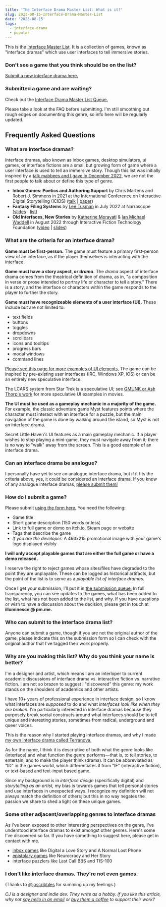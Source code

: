 ```yaml
---
title: 'The Interface Drama Master List: What is it?'
slug: 2023-08-15-Interface-Drama-Master-List
date: '2023-08-15'
tags:
  - interface-drama
  - popular
---
```


This is the [Interface Master List](https://illuminesce.net/interface-drama). It is a collection of games, known as "interface dramas" which use user interfaces to tell immersive stories.

### Don't see a game that you think should be on the list?

[Submit a new interface drama here.](https://forms.gle/NKXv94fuBjSoZ9pv6)

### Submitted a game and are waiting?

Check out the [Interface Drama Master List Queue.](https://trello.com/b/FsmPZht8/interface-drama-master-list-submission-queue)

Please take a look at the FAQ before submitting. I'm still smoothing out rough edges on documenting this genre, so info here will be regularly updated.

## Frequently Asked Questions

### What are interface dramas?

Interface dramas, also known as inbox games, desktop simulators, ui games, or interface fictions are a small but growing form of game where a user interface is used to tell an immersive story. Though this list was initially inspired by a [talk mabbees and I gave in December 2022](https://illuminesce.net/talks/202212-interface-drama), we are not the first people to talk about or define this type of genre.

-   **Inbox Games: Poetics and Authoring Support** by Chris Martens and Robert J. Simmons in 2021 at the International Conference on Interactive Digital Storytelling (ICIDS) ([talk](https://www.youtube.com/watch?v=X5Hx4HCh_D4) | [paper](https://drive.google.com/file/d/1NZq02JIumJ06tiPXbGJM7gjx8JPava42/view))
-   **Fantasy Filing Systems** by [Lee Tusman](https://leetusman.com/) in July 2022 at Narrascope ([slides](http://tinyurl.com/narrascope) | [list](https://leetusman.com/notes/txt/fantasy-filing-systems/))
-   **Old Interfaces, New Stories** by [Katherine Morayati](https://katherinestasaph.itch.io/) & [Ian Michael Waddell](https://imw.itch.io/) in August 2022 through Interactive Fiction Technology Foundation ([video](https://www.youtube.com/watch?v=u5mMOsQDjJc) | [slides](https://docs.google.com/presentation/d/1VFXjpeXMUPjm3QcL5CiGXEhgOuZE8NLntcl9r6YDipo/edit?usp=sharing))

### What are the criteria for an interface drama?

**Game must be first-person.** The game must feature a primary first-person view of an interface, as if the player themselves is interacting with the interface.

**Game must have a story aspect, or _drama_.** The _drama_ aspect of interface drama comes from the theatrical definition of drama, as in, "a composition in verse or prose intended to portray life or character to tell a story." There is a story, and the interface or characters within the game responds to the player to further the story.

**Game must have recognizeable elements of a user interface (UI).** These include but are not limited to:

* text fields
* buttons
* toggles
* dropdowns
* scrollbars
* icons and tooltips
* progress bars
* modal windows
* command lines

[Please see this page for more examples of UI elements.](https://www.usability.gov/how-to-and-tools/methods/user-interface-elements.html) The game can be inspired by pre-existing user interfaces (IRC, Windows XP, iOS) or can be an entirely new speculative interface.

The LCARS system from Star Trek is a speculative UI; see [GMUNK or Ash Thorp's work](https://www.schoolofmotion.com/blog/12-incredible-futuristic-ui-reels) for more speculative UI examples in movies.

**The UI must be used as a gameplay mechanic in a majority of the game.** For example, the classic adventure game Myst features points where the character must interact with an interface for a puzzle, but the main navigation of the game is done by walking around the island, so Myst is not an interface drama.

Secret Little Haven's UI features as a main gameplay mechanic. If a player wishes to stop playing a mini-game, they must navigate away from it; there is no way to "walk" away from the screen. This is a good example of an interface drama.

### Can an interface drama be analogue?

I personally have yet to see an analogue interface drama, but if it fits the criteria above, yes, it could be considered an interface drama. If you know of any analogue interface dramas, [please submit them!](https://forms.gle/NKXv94fuBjSoZ9pv6)

### How do I submit a game?

Please submit [using the form here.](https://forms.gle/NKXv94fuBjSoZ9pv6) You need the following:

* Game title
* Short game description (150 words or less)
* Link to full game or demo on itch.io, Steam page or website
* Tags that describe the game
* _If you are the developer:_ A 460x215 promotional image with your game's logo displayed visibly

**I will only accept playable games that are either the full game or have a demo released.**

I reserve the right to reject games whose sites/files have degraded to the point they are unplayable. These can be logged as historical artifacts, but the point of the list is to serve as a _playable list of interface dramas._

Once I get your submission, I'll put it in [the submission queue.](https://trello.com/b/FsmPZht8/interface-drama-master-list-submission-queue) In full transparency, you can see updates to the games, what has been added to the list, what has not been added to the list, and why. If you have questions or wish to have a discussion about the decision, please get in touch at **illuminesce @ pm.me.**

### Who can submit to the interface drama list?

Anyone can submit a game, though if you are not the original author of the game, please indicate this on the submission form so I can check with the original author that I've tagged their work properly.

### Why are you making this list? Why do you think your name is better?

I'm a designer and artist, which means I am an interloper to current academic discussions of interface drama vs. interactive fiction vs. narrative fiction. I am not so brazen to suggest I "discovered" this genre: my work stands on the shoulders of academics and other artists.

I have 10+ years of professional experience in interface design, so I know what interfaces are _supposed_ to do and what _interfaces look like when they are broken._ I'm particularly interested in interface dramas because they purposely break social constructs around what interfaces should be to tell unique and interesting stories, sometimes from radical, underground and queer voices.

This is the reason why I started playing interface dramas, and why I made [my own interface drama called Terranova.](https://www.playterranova.com)

As for the name, I think it is descriptive of both what the genre looks like (interface) and what function the genre performs—that is, to tell stories, to entertain, and to make the player think (drama). It can be abbreviated as "ID" in the games world, which differentiates it from "IF" (interactive fiction), or text-based and text-input based game.

Since my background is in _interface design_ (specifically digital) and _storytelling as an artist,_ my bias is towards games that tell personal stories and use interfaces in unexpected ways. I recognize my definition will not always match the definition of others; but this in no way negates the passion we share to shed a light on these unique games.

### Some other adjacent/overlapping genres to interface dramas

As I've been exposed to other interesting perspectives on the genre, I've understood interface dramas to exist amongst other genres. Here's some I've discovered so far. If you have something to suggest here, please get in contact with me.

* [inbox games](https://drive.google.com/file/d/1NZq02JIumJ06tiPXbGJM7gjx8JPava42/view) like Digital a Love Story and A Normal Lost Phone
* [epistolary games](/blog/posts/2023-08-22-Interface-Drama/) like Neurocracy and Her Story
* interface puzzlers like Last Call BBS and TIS-100

### I don't like interface dramas. They're not even games.

(Thanks to [@joscribbles](https://joscribbles.tumblr.com/) for summing up my feelings.)

_CJ is a designer and indie dev. They write as a hobby. If you like this article, why not [say hello in an email](https://illuminesce.net/contact) or [buy them a coffee](https://ko-fi.com/illuminesce) to support their work?_

